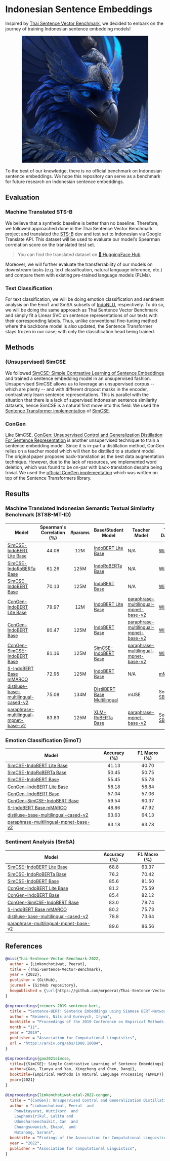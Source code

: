 # Indonesian Sentence Embeddings

Inspired by [Thai Sentence Vector Benchmark](https://github.com/mrpeerat/Thai-Sentence-Vector-Benchmark), we decided to embark on the journey of training Indonesian sentence embedding models!

<p align="center">
    <img src="https://github.com/LazarusNLP/indo-sentence-embeddings/blob/main/docs/assets/logo.png?raw=true" alt="logo" width="400"/>
</p>

To the best of our knowledge, there is no official benchmark on Indonesian sentence embeddings. We hope this repository can serve as a benchmark for future research on Indonesian sentence embeddings.

## Evaluation

### Machine Translated STS-B

We believe that a synthetic baseline is better than no baseline. Therefore, we followed approached done in the Thai Sentence Vector Benchmark project and translated the [STS-B](https://github.com/facebookresearch/SentEval) dev and test set to Indonesian via Google Translate API. This dataset will be used to evaluate our model's Spearman correlation score on the translated test set.

> You can find the translated dataset on [🤗 HuggingFace Hub](https://huggingface.co/datasets/LazarusNLP/stsb_mt_id).

Moreover, we will further evaluate the transferrability of our models on downstream tasks (e.g. text classification, natural language inference, etc.) and compare them with existing pre-trained language models (PLMs).

### Text Classification

For text classification, we will be doing emotion classification and sentiment analysis on the EmoT and SmSA subsets of [IndoNLU](https://huggingface.co/datasets/indonlp/indonlu), respectively. To do so, we will be doing the same approach as Thai Sentence Vector Benchmark and simply fit a Linear SVC on sentence representations of our texts with their corresponding labels. Thus, unlike conventional fine-tuning method where the backbone model is also updated, the Sentence Transformer stays frozen in our case; with only the classification head being trained.

## Methods

### (Unsupervised) SimCSE

We followed [SimCSE: Simple Contrastive Learning of Sentence Embeddings](https://arxiv.org/abs/2104.08821) and trained a sentence embedding model in an unsupervised fashion. Unsupervised SimCSE allows us to leverage an unsupervised corpus -- which are plenty -- and with different dropout masks in the encoder, contrastively learn sentence representations. This is parallel with the situation that there is a lack of supervised Indonesian sentence similarity datasets, hence SimCSE is a natural first move into this field. We used the [Sentence Transformer implementation](https://www.sbert.net/examples/unsupervised_learning/README.html#simcse) of [SimCSE](https://github.com/princeton-nlp/SimCSE).

### ConGen

Like SimCSE, [ConGen: Unsupervised Control and Generalization Distillation For Sentence Representation](https://github.com/KornWtp/ConGen) is another unsupervised technique to train a sentence embedding model. Since it is in-part a distillation method, ConGen relies on a teacher model which will then be distilled to a student model. The original paper proposes back-translation as the best data augmentation technique. However, due to the lack of resources, we implemented word deletion, which was found to be on-par with back-translation despite being trivial. We used the [official ConGen implementation](https://github.com/KornWtp/ConGen) which was written on top of the Sentence Transformers library.

## Results

### Machine Translated Indonesian Semantic Textual Similarity Benchmark (STSB-MT-ID)

| Model                                                                                                                       | Spearman's Correlation (%) | #params | Base/Student Model                                                                        | Teacher Model                                                                                                               | Train Dataset                                                                  | Supervised |
| --------------------------------------------------------------------------------------------------------------------------- | :------------------------: | :-----: | ----------------------------------------------------------------------------------------- | --------------------------------------------------------------------------------------------------------------------------- | ------------------------------------------------------------------------------ | :--------: |
| [SimCSE-IndoBERT Lite Base](https://huggingface.co/LazarusNLP/simcse-indobert-lite-base)                                    |           44.08            |   12M   | [IndoBERT Lite Base](https://huggingface.co/indobenchmark/indobert-lite-base-p1)          | N/A                                                                                                                         | [Wikipedia](https://huggingface.co/datasets/LazarusNLP/wikipedia_id_20230520)  |            |
| [SimCSE-IndoRoBERTa Base](https://huggingface.co/LazarusNLP/simcse-indoroberta-base)                                        |           61.26            |  125M   | [IndoRoBERTa Base](https://huggingface.co/flax-community/indonesian-roberta-base)         | N/A                                                                                                                         | [Wikipedia](https://huggingface.co/datasets/LazarusNLP/wikipedia_id_20230520)  |            |
| [SimCSE-IndoBERT Base](https://huggingface.co/LazarusNLP/simcse-indobert-base)                                              |           70.13            |  125M   | [IndoBERT Base](https://huggingface.co/indobenchmark/indobert-base-p1)                    | N/A                                                                                                                         | [Wikipedia](https://huggingface.co/datasets/LazarusNLP/wikipedia_id_20230520)  |            |
| [ConGen-IndoBERT Lite Base](https://huggingface.co/LazarusNLP/congen-indobert-lite-base)                                    |           79.97            |   12M   | [IndoBERT Lite Base](https://huggingface.co/indobenchmark/indobert-lite-base-p1)          | [paraphrase-multilingual-mpnet-base-v2](https://huggingface.co/sentence-transformers/paraphrase-multilingual-mpnet-base-v2) | [Wikipedia](https://huggingface.co/datasets/LazarusNLP/wikipedia_id_20230520)  |            |
| [ConGen-IndoBERT Base](https://huggingface.co/LazarusNLP/congen-indobert-base)                                              |           80.47            |  125M   | [IndoBERT Base](https://huggingface.co/indobenchmark/indobert-base-p1)                    | [paraphrase-multilingual-mpnet-base-v2](https://huggingface.co/sentence-transformers/paraphrase-multilingual-mpnet-base-v2) | [Wikipedia](https://huggingface.co/datasets/LazarusNLP/wikipedia_id_20230520)  |            |
| [ConGen-SimCSE-IndoBERT Base](https://huggingface.co/LazarusNLP/congen-simcse-indobert-base)                                |           81.16            |  125M   | [SimCSE-IndoBERT Base](https://huggingface.co/LazarusNLP/simcse-indobert-base)            | [paraphrase-multilingual-mpnet-base-v2](https://huggingface.co/sentence-transformers/paraphrase-multilingual-mpnet-base-v2) | [Wikipedia](https://huggingface.co/datasets/LazarusNLP/wikipedia_id_20230520)  |            |
| [S-IndoBERT Base mMARCO](https://huggingface.co/LazarusNLP/s-indobert-base-mmarco)                                          |           72.95            |  125M   | [IndoBERT Base](https://huggingface.co/indobenchmark/indobert-base-p1)                    | N/A                                                                                                                         | [mMARCO](https://huggingface.co/datasets/unicamp-dl/mmarco)                    |     ✅      |
| [distiluse-base-multilingual-cased-v2](https://huggingface.co/sentence-transformers/distiluse-base-multilingual-cased-v2)   |           75.08            |  134M   | [DistilBERT Base Multilingual](https://huggingface.co/distilbert-base-multilingual-cased) | mUSE                                                                                                                        | See: [SBERT](https://www.sbert.net/docs/pretrained_models.html#model-overview) |     ✅      |
| [paraphrase-multilingual-mpnet-base-v2](https://huggingface.co/sentence-transformers/paraphrase-multilingual-mpnet-base-v2) |           83.83            |  125M   | [XLM-RoBERTa Base](https://huggingface.co/xlm-roberta-base)                               | [paraphrase-mpnet-base-v2](https://huggingface.co/sentence-transformers/paraphrase-mpnet-base-v2)                           | See: [SBERT](https://www.sbert.net/docs/pretrained_models.html#model-overview) |     ✅      |

### Emotion Classification (EmoT)

| Model                                                                                                                       | Accuracy (%) | F1 Macro (%) |
| --------------------------------------------------------------------------------------------------------------------------- | :----------: | :----------: |
| [SimCSE-IndoBERT Lite Base](https://huggingface.co/LazarusNLP/simcse-indobert-lite-base)                                    |    41.13     |    40.70     |
| [SimCSE-IndoRoBERTa Base](https://huggingface.co/LazarusNLP/simcse-indoroberta-base)                                        |    50.45     |    50.75     |
| [SimCSE-IndoBERT Base](https://huggingface.co/LazarusNLP/simcse-indobert-base)                                              |    55.45     |    55.78     |
| [ConGen-IndoBERT Lite Base](https://huggingface.co/LazarusNLP/congen-indobert-lite-base)                                    |    58.18     |    58.84     |
| [ConGen-IndoBERT Base](https://huggingface.co/LazarusNLP/congen-indobert-base)                                              |    57.04     |    57.06     |
| [ConGen-SimCSE-IndoBERT Base](https://huggingface.co/LazarusNLP/congen-simcse-indobert-base)                                |    59.54     |    60.37     |
| [S-IndoBERT Base mMARCO](https://huggingface.co/LazarusNLP/s-indobert-base-mmarco)                                          |    48.86     |    47.92     |
| [distiluse-base-multilingual-cased-v2](https://huggingface.co/sentence-transformers/distiluse-base-multilingual-cased-v2)   |    63.63     |    64.13     |
| [paraphrase-multilingual-mpnet-base-v2](https://huggingface.co/sentence-transformers/paraphrase-multilingual-mpnet-base-v2) |    63.18     |    63.78     |

### Sentiment Analysis (SmSA)

| Model                                                                                                                       | Accuracy (%) | F1 Macro (%) |
| --------------------------------------------------------------------------------------------------------------------------- | :----------: | :----------: |
| [SimCSE-IndoBERT Lite Base](https://huggingface.co/LazarusNLP/simcse-indobert-lite-base)                                    |     68.8     |    63.37     |
| [SimCSE-IndoRoBERTa Base](https://huggingface.co/LazarusNLP/simcse-indoroberta-base)                                        |     76.2     |    70.42     |
| [SimCSE-IndoBERT Base](https://huggingface.co/LazarusNLP/simcse-indobert-base)                                              |     85.6     |    81.50     |
| [ConGen-IndoBERT Lite Base](https://huggingface.co/LazarusNLP/congen-indobert-lite-base)                                    |     81.2     |    75.59     |
| [ConGen-IndoBERT Base](https://huggingface.co/LazarusNLP/congen-indobert-base)                                              |     85.4     |    82.12     |
| [ConGen-SimCSE-IndoBERT Base](https://huggingface.co/LazarusNLP/congen-simcse-indobert-base)                                |     83.0     |    78.74     |
| [S-IndoBERT Base mMARCO](https://huggingface.co/LazarusNLP/s-indobert-base-mmarco)                                          |     80.2     |    75.73     |
| [distiluse-base-multilingual-cased-v2](https://huggingface.co/sentence-transformers/distiluse-base-multilingual-cased-v2)   |     78.8     |    73.64     |
| [paraphrase-multilingual-mpnet-base-v2](https://huggingface.co/sentence-transformers/paraphrase-multilingual-mpnet-base-v2) |     89.6     |    86.56     |

## References

```bibtex
@misc{Thai-Sentence-Vector-Benchmark-2022,
  author = {Limkonchotiwat, Peerat},
  title = {Thai-Sentence-Vector-Benchmark},
  year = {2022},
  publisher = {GitHub},
  journal = {GitHub repository},
  howpublished = {\url{https://github.com/mrpeerat/Thai-Sentence-Vector-Benchmark}}
}
```

```bibtex
@inproceedings{reimers-2019-sentence-bert,
  title = "Sentence-BERT: Sentence Embeddings using Siamese BERT-Networks",
  author = "Reimers, Nils and Gurevych, Iryna",
  booktitle = "Proceedings of the 2019 Conference on Empirical Methods in Natural Language Processing",
  month = "11",
  year = "2019",
  publisher = "Association for Computational Linguistics",
  url = "https://arxiv.org/abs/1908.10084",
}
```

```bibtex
@inproceedings{gao2021simcse,
  title={{SimCSE}: Simple Contrastive Learning of Sentence Embeddings},
  author={Gao, Tianyu and Yao, Xingcheng and Chen, Danqi},
  booktitle={Empirical Methods in Natural Language Processing (EMNLP)},
  year={2021}
}
```

```bibtex
@inproceedings{limkonchotiwat-etal-2022-congen,
  title = "{ConGen}: Unsupervised Control and Generalization Distillation For Sentence Representation",
  author = "Limkonchotiwat, Peerat  and
    Ponwitayarat, Wuttikorn  and
    Lowphansirikul, Lalita and
    Udomcharoenchaikit, Can  and
    Chuangsuwanich, Ekapol  and
    Nutanong, Sarana",
  booktitle = "Findings of the Association for Computational Linguistics: EMNLP 2022",
  year = "2022",
  publisher = "Association for Computational Linguistics",
}
```